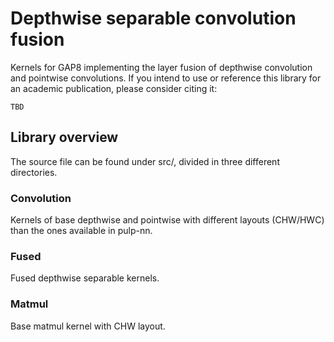# Depthwise separable convolution fusion

Kernels for GAP8 implementing the layer fusion of depthwise convolution and pointwise convolutions.
If you intend to use or reference this library for an academic publication, please consider citing it:
```
TBD
```

## Library overview
The source file can be found under src/, divided in three different directories.

### Convolution
Kernels of base depthwise and pointwise with different layouts (CHW/HWC) than the ones available in pulp-nn.
### Fused
Fused depthwise separable kernels.

### Matmul
Base matmul kernel with CHW layout.


